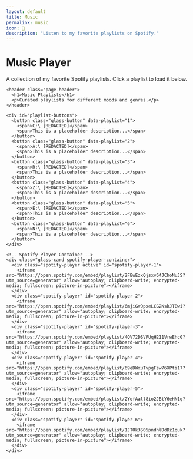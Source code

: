 ```yaml
---
layout: default
title: Music
permalink: music
icon: 🎵
description: "Listen to my favorite playlists on Spotify."
---
```

<div class="main-content glass-container">
<div class="page-header">
    <h1>Music Player</h1>
    <p>A collection of my favorite Spotify playlists. Click a playlist to load it below.</p>
</div>

  <!-- Master Music Container -->
  <div class="glass-panel">
  
    <header class="page-header">
      <h1>Music Playlists</h1>
      <p>Curated playlists for different moods and genres.</p>
    </header>

    <div id="playlist-buttons">
      <button class="glass-button" data-playlist="1">
        <span>C:\ [REDACTED]</span>
        <span>This is a placeholder description...</span>
      </button>
      <button class="glass-button" data-playlist="2">
        <span>A:\ [REDACTED]</span>
        <span>This is a placeholder description...</span>
      </button>
      <button class="glass-button" data-playlist="3">
        <span>R:\ [REDACTED]</span>
        <span>This is a placeholder description...</span>
      </button>
      <button class="glass-button" data-playlist="4">
        <span>Z:\ [REDACTED]</span>
        <span>This is a placeholder description...</span>
      </button>
      <button class="glass-button" data-playlist="5">
        <span>E:\ [REDACTED]</span>
        <span>This is a placeholder description...</span>
      </button>
      <button class="glass-button" data-playlist="6">
        <span>N:\ [REDACTED]</span>
        <span>This is a placeholder description...</span>
      </button>
    </div>

    <!-- Spotify Player Container -->
    <div class="glass-card spotify-player-container">
      <div class="spotify-player active" id="spotify-player-1">
        <iframe src="https://open.spotify.com/embed/playlist/2FBwEzxQjsxv64JChoNuJS?utm_source=generator" allow="autoplay; clipboard-write; encrypted-media; fullscreen; picture-in-picture"></iframe>
      </div>
      <div class="spotify-player" id="spotify-player-2">
        <iframe src="https://open.spotify.com/embed/playlist/6mjiGvDpxeLCG2KskJTBwi?utm_source=generator" allow="autoplay; clipboard-write; encrypted-media; fullscreen; picture-in-picture"></iframe>
      </div>
      <div class="spotify-player" id="spotify-player-3">
        <iframe src="https://open.spotify.com/embed/playlist/4QV72DSVPUqH211VrwEhcG?utm_source=generator" allow="autoplay; clipboard-write; encrypted-media; fullscreen; picture-in-picture"></iframe>
      </div>
      <div class="spotify-player" id="spotify-player-4">
        <iframe src="https://open.spotify.com/embed/playlist/69eDWxuTvpgFsw76XPti17?utm_source=generator" allow="autoplay; clipboard-write; encrypted-media; fullscreen; picture-in-picture"></iframe>
      </div>
      <div class="spotify-player" id="spotify-player-5">
        <iframe src="https://open.spotify.com/embed/playlist/2YofAall8io2JBtY6eHN1q?utm_source=generator" allow="autoplay; clipboard-write; encrypted-media; fullscreen; picture-in-picture"></iframe>
      </div>
      <div class="spotify-player" id="spotify-player-6">
        <iframe src="https://open.spotify.com/embed/playlist/1JTOk3S05pndnlDdDz1quk?utm_source=generator" allow="autoplay; clipboard-write; encrypted-media; fullscreen; picture-in-picture"></iframe>
      </div>
    </div>
    
  </div> <!-- End Master Music Container -->
  
</div> 